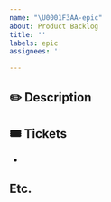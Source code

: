 ```yaml
---
name: "\U0001F3AA-epic"
about: Product Backlog
title: ''
labels: epic
assignees: ''

---
```


## ✏️ Description
<!--설명을 작성하세요.-->

## 🎟️ Tickets
<!--기능을 작성하세요.-->
- 

## Etc.
<!--기타-->
